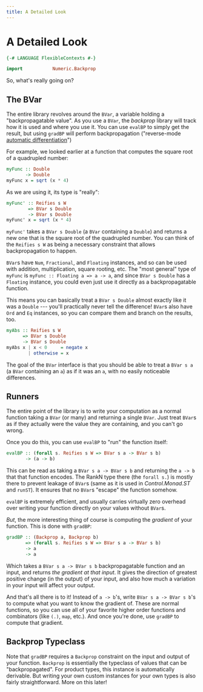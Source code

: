 ```yaml
---
title: A Detailed Look
---
```


A Detailed Look
===============

```haskell top hide
{-# LANGUAGE FlexibleContexts #-}

import           Numeric.Backprop
```

So, what's really going on?

The BVar
--------

The entire library revolves around the `BVar`, a variable holding a
"backpropagatable value".  As you use a `BVar`, the *backprop* library will
track how it is used and where you use it.  You can use `evalBP` to simply get
the result, but using `gradBP` will perform backpropagation ("reverse-mode
[automatic differentiation][autodiff]")

[autodiff]: https://en.wikipedia.org/wiki/Automatic_differentiation

For example, we looked earlier at a function that computes the square root of a
quadrupled number:

```haskell top
myFunc :: Double
       -> Double
myFunc x = sqrt (x * 4)
```

As we are using it, its type is "really":

```haskell top
myFunc' :: Reifies s W
        => BVar s Double
        -> BVar s Double
myFunc' x = sqrt (x * 4)
```

`myFunc'` takes a `BVar s Double` (a `BVar` containing a `Double`) and returns
a new one that is the square root of the quadrupled number.  You can think of
the `Reifies s W` as being a necessary constraint that allows backpropagation
to happen.

`BVar`s have `Num`, `Fractional`, and `Floating` instances, and so can be used
with addition, multiplication, square rooting, etc.  The "most general" type of
`myFunc` is `myFunc :: Floating a => a -> a`, and since `BVar s Double` has a
`Floating` instance, you could even just use it directly as a backpropagatable
function.

This means you can basically treat a `BVar s Double` almost exactly like it was
a `Double` --- you'll practically never tell the difference!  `BVar`s also have
`Ord` and `Eq` instances, so you can compare them and branch on the results,
too.

```haskell top
myAbs :: Reifies s W
      => BVar s Double
      -> BVar s Double
myAbs x | x < 0     = negate x
        | otherwise = x
```

The goal of the `BVar` interface is that you should be able to treat a `BVar s
a` (a `BVar` containing an `a`) as if it was an `a`, with no easily noticeable
differences.

Runners
-------

The entire point of the library is to write your computation as a normal
function taking a `BVar` (or many) and returning a single `BVar`.  Just treat
`BVar`s as if they actually were the value they are containing, and you can't
go wrong.

Once you do this, you can use `evalBP` to "run" the function itself:

```haskell
evalBP :: (forall s. Reifies s W => BVar s a -> BVar s b)
       -> (a -> b)
```

This can be read as taking a `BVar s a -> BVar s b` and returning the `a -> b`
that that function encodes.  The RankN type there (the `forall s.`) is mostly
there to prevent leakage of `BVar`s (same as it is used in *Control.Monad.ST*
and `runST`).  It ensures that no `BVar`s "escape" the function somehow.

`evalBP` is extremely efficient, and usually carries virtually zero overhead
over writing your function directly on your values without `BVar`s.

*But*, the more interesting thing of course is computing the *gradient* of your
function.  This is done with `gradBP`:

```haskell
gradBP :: (Backprop a, Backprop b)
       => (forall s. Reifies s W => BVar s a -> BVar s b)
       -> a
       -> a
```

Which takes a `BVar s a -> BVar s b` backpropagatable function and an input,
and returns *the gradient at that input*.  It gives the direction of greatest
positive change (in the output) of your input, and also how much a variation in
your input will affect your output.

And that's all there is to it!  Instead of `a -> b`'s, write `BVar s a -> BVar
s b`'s to compute what you want to know the gradient of.  These are normal
functions, so you can use all of your favorite higher order functions and
combinators (like `(.)`, `map`, etc.).  And once you're done, use `gradBP` to
compute that gradient.

Backprop Typeclass
------------------

Note that `gradBP` requires a `Backprop` constraint on the input and output of
your function.  `Backprop` is essentially the typeclass of values that can be
"backpropagated".  For product types, this instance is automatically derivable.
But writing your own custom instances for your own types is also fairly
straightforward.  More on this later!
